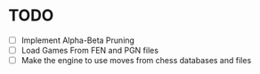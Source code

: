 # TODO
- [ ] Implement Alpha-Beta Pruning
- [ ] Load Games From FEN and PGN files
- [ ] Make the engine to use moves from chess databases and files

